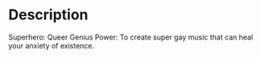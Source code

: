 # Description
Superhero: Queer Genius
Power: To create super gay music that can heal your anxiety of existence.
